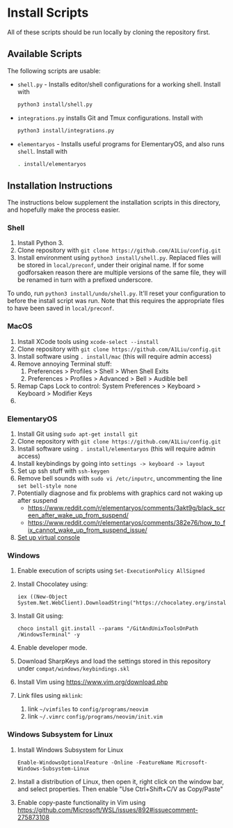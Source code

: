# Install Scripts
All of these scripts should be run locally by cloning the repository first.

## Available Scripts
The following scripts are usable:

- `shell.py` - Installs editor/shell configurations for a working shell. Install with

  ```sh
  python3 install/shell.py
  ```

- `integrations.py` installs Git and Tmux configurations. Install with

  ```sh
  python3 install/integrations.py
  ```

- `elementaryos` - Installs useful programs for ElementaryOS, and also runs `shell`.
  Install with

  ```sh
  . install/elementaryos
  ```

## Installation Instructions
The instructions below supplement the installation scripts in this directory, and
hopefully make the process easier.

### Shell
1. Install Python 3.
2. Clone repository with `git clone https://github.com/A1Liu/config.git`
3. Install environment using `python3 install/shell.py`. Replaced files will be
   stored in `local/preconf`, under their original name. If for some godforsaken
   reason there are multiple versions of the same file, they will be renamed in
   turn with a prefixed underscore.

To undo, run `python3 install/undo/shell.py`. It'll reset your configuration to
before the install script was run. Note that this requires the appropriate files
to have been saved in `local/preconf`.

### MacOS
1. Install XCode tools using `xcode-select --install`
2. Clone repository with `git clone https://github.com/A1Liu/config.git`
3. Install software using `. install/mac` (this will require admin access)
4. Remove annoying Terminal stuff:
   1. Preferences > Profiles > Shell > When Shell Exits
   1. Preferences > Profiles > Advanced > Bell > Audible bell
5. Remap Caps Lock to control: System Preferences > Keyboard > Keyboard > Modifier Keys
6. 

### ElementaryOS
1. Install Git using `sudo apt-get install git`
2. Clone repository with `git clone https://github.com/A1Liu/config.git`
2. Install software using `. install/elementaryos` (this will require admin access)
3. Install keybindings by going into `settings -> keyboard -> layout`
4. Set up ssh stuff with `ssh-keygen`
5. Remove bell sounds with `sudo vi /etc/inputrc`, uncommenting the line `set bell-style none`
6. Potentially diagnose and fix problems with graphics card not waking up after
   suspend
   -  https://www.reddit.com/r/elementaryos/comments/3akt9g/black_screen_after_wake_up_from_suspend/
   -  https://www.reddit.com/r/elementaryos/comments/382e76/how_to_fix_cannot_wake_up_from_suspend_issue/
7. [Set up virtual console](https://askubuntu.com/questions/982863/change-caps-lock-to-control-in-virtual-console-on-ubuntu-17)

### Windows
1. Enable execution of scripts using `Set-ExecutionPolicy AllSigned`
2. Install Chocolatey using:

   ```
   iex ((New-Object System.Net.WebClient).DownloadString("https://chocolatey.org/install.ps1"))
   ```

3. Install Git using:

   ```
   choco install git.install --params "/GitAndUnixToolsOnPath /WindowsTerminal" -y
   ```

4. Enable developer mode.

5. Download SharpKeys and load the settings stored in this repository under
   `compat/windows/keybindings.skl`

6. Install Vim using https://www.vim.org/download.php

7. Link files using `mklink`:

   1. link `~/vimfiles` to `config/programs/neovim`
   2. link `~/.vimrc` `config/programs/neovim/init.vim`

### Windows Subsystem for Linux
1. Install Windows Subsystem for Linux

   ```
   Enable-WindowsOptionalFeature -Online -FeatureName Microsoft-Windows-Subsystem-Linux
   ```

2. Install a distribution of Linux, then open it, right click on the window bar,
   and select properties. Then enable "Use Ctrl+Shift+C/V as Copy/Paste"

3. Enable copy-paste functionality in Vim using https://github.com/Microsoft/WSL/issues/892#issuecomment-275873108
